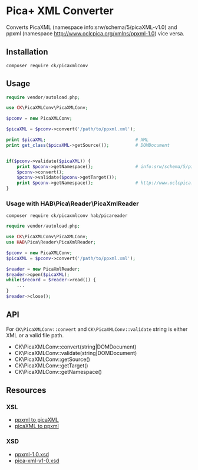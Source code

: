# Pica+ XML Converter

Converts PicaXML (namespace info:srw/schema/5/picaXML-v1.0) and ppxml (namespace http://www.oclcpica.org/xmlns/ppxml-1.0) vice versa.

## Installation

    composer require ck/picaxmlconv

## Usage

```php
require vendor/autoload.php;

use CK\PicaXMLConv\PicaXMLConv;

$pconv = new PicaXMLConv;

$picaXML = $pconv->convert('/path/to/ppxml.xml');

print $picaXML;                                  # XML
print get_class($picaXML->getSource());          # DOMDocument


if($pconv->validate($picaXML)) {
    print $pconv->getNamespace();                # info:srw/schema/5/picaXML-v1.0
    $pconv->convert();
    $pconv->validate($pconv->getTarget());
    print $pconv->getNamespace();                # http://www.oclcpica.org/xmlns/ppxml-1.0
}
```

### Usage with HAB\Pica\Reader\PicaXmlReader

    composer require ck/picaxmlconv hab/picareader

```php
require vendor/autoload.php;

use CK\PicaXMLConv\PicaXMLConv;
use HAB\Pica\Reader\PicaXmlReader;

$pconv = new PicaXMLConv;
$picaXML = $pconv->convert('/path/to/ppxml.xml');

$reader = new PicaXmlReader;
$reader->open($picaXML);
while($record = $reader->read()) {
    ...
}
$reader->close();
```

## API

For ```CK\PicaXMLConv::convert``` and ```CK\PicaXMLConv::validate``` string is either XML or a valid file path.

- CK\PicaXMLConv::convert(string|DOMDocument)
- CK\PicaXMLConv::validate(string|DOMDocument)
- CK\PicaXMLConv::getSource()
- CK\PicaXMLConv::getTarget()
- CK\PicaXMLConv::getNamespace()

## Resources

### XSL
- [ppxml to picaXML](https://raw.githubusercontent.com/Zeitschriftendatenbank/picaxmlconv/master/res/xsl/ppxmlToPicaXML.xsl)
- [picaXML to ppxml](https://raw.githubusercontent.com/Zeitschriftendatenbank/picaxmlconv/master/res/xsl/picaXMLToPpxml.xsl)

### XSD
- [ppxml-1.0.xsd](https://raw.githubusercontent.com/Zeitschriftendatenbank/picaxmlconv/master/res/xsd/ppxml-1.0.xsd)
- [pica-xml-v1-0.xsd](https://raw.githubusercontent.com/Zeitschriftendatenbank/picaxmlconv/master/res/xsd/pica-xml-v1-0.xsd)
